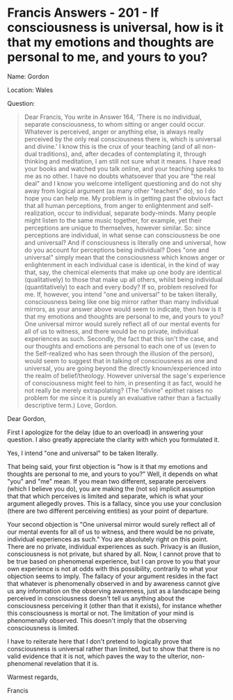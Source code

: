 # Francis Answers - 201 - If consciousness is universal, how is it that my emotions and thoughts are personal to me, and yours to you? 

Name: Gordon

Location: Wales

Question:

>Dear Francis, You write in Answer 164, 'There is no individual, separate consciousness, to whom sitting or anger could occur. Whatever is perceived, anger or anything else, is always really perceived by the only real consciousness there is, which is universal and divine.' I know this is the crux of your teaching (and of all non-dual traditions), and, after decades of contemplating it, through thinking and meditation, I am still not sure what it means. I have read your books and watched you talk online, and your teaching speaks to me as no other. I have no doubts whatsoever that you are "the real deal" and I know you welcome intelligent questioning and do not shy away from logical argument (as many other "teachers" do), so I do hope you can help me. My problem is in getting past the obvious fact that all human perceptions, from anger to enlightenment and self-realization, occur to individual, separate body-minds. Many people might listen to the same music together, for example, yet their perceptions are unique to themselves, however similar. So: since perceptions are individual, in what sense can consciousness be one and universal? And if consciousness is literally one and universal, how do you account for perceptions being individual? Does "one and universal" simply mean that the consciousness which knows anger or enlightenment in each individual case is identical, in the kind of way that, say, the chemical elements that make up one body are identical (qualitatively) to those that make up all others, whilst being individual (quantitatively) to each and every body? If so, problem resolved for me. If, however, you intend "one and universal" to be taken literally, consciousness being like one big mirror rather than many individual mirrors, as your answer above would seem to indicate, then how is it that my emotions and thoughts are personal to me, and yours to you? One universal mirror would surely reflect all of our mental events for all of us to witness, and there would be no private, individual experiences as such. Secondly, the fact that this isn't the case, and our thoughts and emotions are personal to each one of us (even to the Self-realized who has seen through the illusion of the person), would seem to suggest that in talking of consciousness as one and universal, you are going beyond the directly known/experienced into the realm of belief/theology. However universal the sage's experience of consciousness might feel to him, in presenting it as fact, would he not really be merely extrapolating? (The "divine" epithet raises no problem for me since it is purely an evaluative rather than a factually descriptive term.) Love, Gordon.

Dear Gordon,

First I apologize for the delay (due to an overload) in answering your question. I also greatly appreciate the clarity with which you formulated it.

Yes, I intend "one and universal" to be taken literally.

That being said, your first objection is "how is it that my emotions and thoughts are personal to me, and yours to you?" Well, it depends on what "you" and "me" mean. If you mean two different, separate perceivers (which I believe you do), you are making the (not so) implicit assumption that that which perceives is limited and separate, which is what your argument allegedly proves. This is a fallacy, since you use your conclusion (there are two different perceiving entities) as your point of departure.

Your second objection is "One universal mirror would surely reflect all of our mental events for all of us to witness, and there would be no private, individual experiences as such." You are absolutely right on this point. There are no private, individual experiences as such. Privacy is an illusion, consciousness is not private, but shared by all. Now, I cannot prove that to be true based on phenomenal experience, but I can prove to you that your own experience is not at odds with this possibility, contrarily to what your objection seems to imply. The fallacy of your argument resides in the fact that whatever is phenomenally observed in and by awareness cannot give us any information on the observing awareness, just as a landscape being perceived in consciousness doesn't tell us anything about the consciousness perceiving it (other than that it exists), for instance whether this consciousness is mortal or not. The limitation of your mind is phenomenally observed. This doesn't imply that the observing consciousness is limited.

I have to reiterate here that I don't pretend to logically prove that consciousness is universal rather than limited, but to show that there is no valid evidence that it is not, which paves the way to the ulterior, non-phenomenal revelation that it is.

Warmest regards,

Francis

